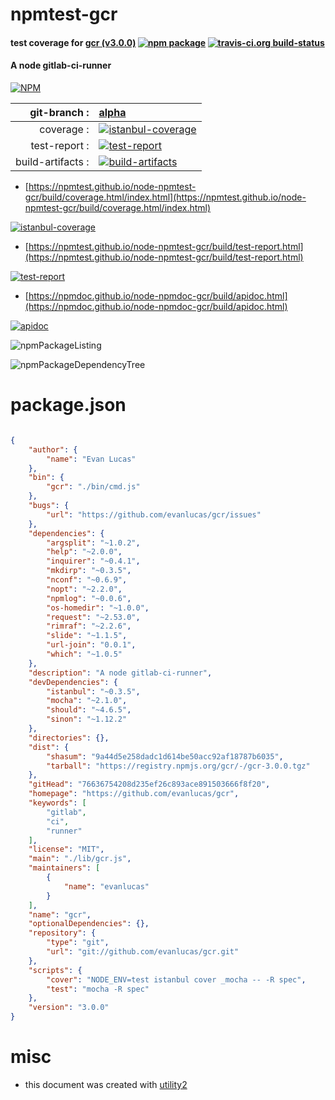 # npmtest-gcr

#### test coverage for  [gcr (v3.0.0)](https://github.com/evanlucas/gcr)  [![npm package](https://img.shields.io/npm/v/npmtest-gcr.svg?style=flat-square)](https://www.npmjs.org/package/npmtest-gcr) [![travis-ci.org build-status](https://api.travis-ci.org/npmtest/node-npmtest-gcr.svg)](https://travis-ci.org/npmtest/node-npmtest-gcr)

#### A node gitlab-ci-runner

[![NPM](https://nodei.co/npm/gcr.png?downloads=true&downloadRank=true&stars=true)](https://www.npmjs.com/package/gcr)

| git-branch : | [alpha](https://github.com/npmtest/node-npmtest-gcr/tree/alpha)|
|--:|:--|
| coverage : | [![istanbul-coverage](https://npmtest.github.io/node-npmtest-gcr/build/coverage.badge.svg)](https://npmtest.github.io/node-npmtest-gcr/build/coverage.html/index.html)|
| test-report : | [![test-report](https://npmtest.github.io/node-npmtest-gcr/build/test-report.badge.svg)](https://npmtest.github.io/node-npmtest-gcr/build/test-report.html)|
| build-artifacts : | [![build-artifacts](https://npmtest.github.io/node-npmtest-gcr/glyphicons_144_folder_open.png)](https://github.com/npmtest/node-npmtest-gcr/tree/gh-pages/build)|

- [https://npmtest.github.io/node-npmtest-gcr/build/coverage.html/index.html](https://npmtest.github.io/node-npmtest-gcr/build/coverage.html/index.html)

[![istanbul-coverage](https://npmtest.github.io/node-npmtest-gcr/build/screenCapture.buildCi.browser.%252Ftmp%252Fbuild%252Fcoverage.lib.html.png)](https://npmtest.github.io/node-npmtest-gcr/build/coverage.html/index.html)

- [https://npmtest.github.io/node-npmtest-gcr/build/test-report.html](https://npmtest.github.io/node-npmtest-gcr/build/test-report.html)

[![test-report](https://npmtest.github.io/node-npmtest-gcr/build/screenCapture.buildCi.browser.%252Ftmp%252Fbuild%252Ftest-report.html.png)](https://npmtest.github.io/node-npmtest-gcr/build/test-report.html)

- [https://npmdoc.github.io/node-npmdoc-gcr/build/apidoc.html](https://npmdoc.github.io/node-npmdoc-gcr/build/apidoc.html)

[![apidoc](https://npmdoc.github.io/node-npmdoc-gcr/build/screenCapture.buildCi.browser.%252Ftmp%252Fbuild%252Fapidoc.html.png)](https://npmdoc.github.io/node-npmdoc-gcr/build/apidoc.html)

![npmPackageListing](https://npmtest.github.io/node-npmtest-gcr/build/screenCapture.npmPackageListing.svg)

![npmPackageDependencyTree](https://npmtest.github.io/node-npmtest-gcr/build/screenCapture.npmPackageDependencyTree.svg)



# package.json

```json

{
    "author": {
        "name": "Evan Lucas"
    },
    "bin": {
        "gcr": "./bin/cmd.js"
    },
    "bugs": {
        "url": "https://github.com/evanlucas/gcr/issues"
    },
    "dependencies": {
        "argsplit": "~1.0.2",
        "help": "~2.0.0",
        "inquirer": "~0.4.1",
        "mkdirp": "~0.3.5",
        "nconf": "~0.6.9",
        "nopt": "~2.2.0",
        "npmlog": "~0.0.6",
        "os-homedir": "~1.0.0",
        "request": "~2.53.0",
        "rimraf": "~2.2.6",
        "slide": "~1.1.5",
        "url-join": "0.0.1",
        "which": "~1.0.5"
    },
    "description": "A node gitlab-ci-runner",
    "devDependencies": {
        "istanbul": "~0.3.5",
        "mocha": "~2.1.0",
        "should": "~4.6.5",
        "sinon": "~1.12.2"
    },
    "directories": {},
    "dist": {
        "shasum": "9a44d5e258dadc1d614be50acc92af18787b6035",
        "tarball": "https://registry.npmjs.org/gcr/-/gcr-3.0.0.tgz"
    },
    "gitHead": "76636754208d235ef26c893ace891503666f8f20",
    "homepage": "https://github.com/evanlucas/gcr",
    "keywords": [
        "gitlab",
        "ci",
        "runner"
    ],
    "license": "MIT",
    "main": "./lib/gcr.js",
    "maintainers": [
        {
            "name": "evanlucas"
        }
    ],
    "name": "gcr",
    "optionalDependencies": {},
    "repository": {
        "type": "git",
        "url": "git://github.com/evanlucas/gcr.git"
    },
    "scripts": {
        "cover": "NODE_ENV=test istanbul cover _mocha -- -R spec",
        "test": "mocha -R spec"
    },
    "version": "3.0.0"
}
```



# misc
- this document was created with [utility2](https://github.com/kaizhu256/node-utility2)

